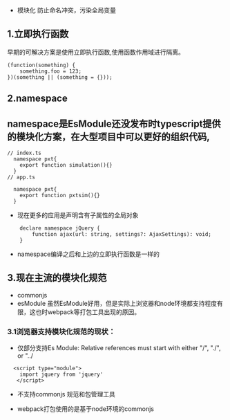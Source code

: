 - 模块化
  防止命名冲突，污染全局变量
## 1.立即执行函数
早期的可解决方案是使用立即执行函数,使用函数作用域进行隔离。
  ```
  (function(something) {
      something.foo = 123;
  })(something || (something = {}));
  ```

  ## 2.namespace
  **namespace**是EsModule还没发布时typescript提供的模块化方案，在大型项目中可以更好的组织代码,
  - 
  ```
  // index.ts
    namespace pxt{
      export function simulation(){}
    }
  // app.ts

    namespace pxt{
      export function pxtsim(){}
    }
  ```
-   现在更多的应用是声明含有子属性的全局对象
```
    declare namespace jQuery {
        function ajax(url: string, settings?: AjaxSettings): void;
    }

```
- namespace编译之后和上边的立即执行函数是一样的


## 3.现在主流的模块化规范
  - commonjs
  - esModule
虽然EsModule好用，但是实际上浏览器和node环境都支持程度有限，这也时webpack等打包工具出现的原因。

### 3.1浏览器支持模块化规范的现状：
- 仅部分支持Es Module: Relative references must start with either "/", "./", or "../
```
  <script type="module">
    import jquery from 'jquery' 
   </script>
```
- 不支持commonjs 规范和包管理工具

- webpack打包使用的是基于node环境的commonjs


